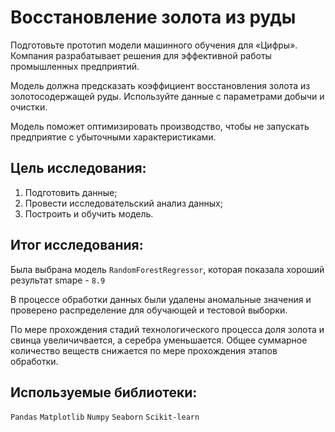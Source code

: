 # Восстановление золота из руды

Подготовьте прототип модели машинного обучения для «Цифры». Компания разрабатывает решения для эффективной работы промышленных предприятий.

Модель должна предсказать коэффициент восстановления золота из золотосодержащей руды. Используйте данные с параметрами добычи и очистки. 

Модель поможет оптимизировать производство, чтобы не запускать предприятие с убыточными характеристиками.

## Цель исследования:

1. Подготовить данные;
2. Провести исследовательский анализ данных;
3. Построить и обучить модель.

## Итог исследования:

Была выбрана модель `RandomForestRegressor`, которая показала хороший результат smape - `8.9`

В процессе обработки данных были удалены аномальные значения и проверено распределение для обучающей и тестовой выборки.

По мере прохождения стадий технологического процесса доля золота и свинца увеличичвается, а серебра уменьшается. 
Общее суммарное количество веществ снижается по мере прохождения этапов обработки.

## Используемые библиотеки:

`Pandas` `Matplotlib` `Numpy` `Seaborn` `Scikit-learn`
